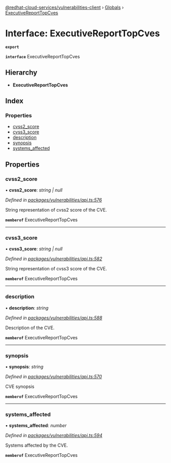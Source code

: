 [@redhat-cloud-services/vulnerabilities-client](../README.md) › [Globals](../globals.md) › [ExecutiveReportTopCves](executivereporttopcves.md)

# Interface: ExecutiveReportTopCves

**`export`** 

**`interface`** ExecutiveReportTopCves

## Hierarchy

* **ExecutiveReportTopCves**

## Index

### Properties

* [cvss2_score](executivereporttopcves.md#cvss2_score)
* [cvss3_score](executivereporttopcves.md#cvss3_score)
* [description](executivereporttopcves.md#description)
* [synopsis](executivereporttopcves.md#synopsis)
* [systems_affected](executivereporttopcves.md#systems_affected)

## Properties

###  cvss2_score

• **cvss2_score**: *string | null*

*Defined in [packages/vulnerabilities/api.ts:576](https://github.com/RedHatInsights/javascript-clients/blob/master/packages/vulnerabilities/api.ts#L576)*

String representation of cvss2 score of the CVE.

**`memberof`** ExecutiveReportTopCves

___

###  cvss3_score

• **cvss3_score**: *string | null*

*Defined in [packages/vulnerabilities/api.ts:582](https://github.com/RedHatInsights/javascript-clients/blob/master/packages/vulnerabilities/api.ts#L582)*

String representation of cvss3 score of the CVE.

**`memberof`** ExecutiveReportTopCves

___

###  description

• **description**: *string*

*Defined in [packages/vulnerabilities/api.ts:588](https://github.com/RedHatInsights/javascript-clients/blob/master/packages/vulnerabilities/api.ts#L588)*

Description of the CVE.

**`memberof`** ExecutiveReportTopCves

___

###  synopsis

• **synopsis**: *string*

*Defined in [packages/vulnerabilities/api.ts:570](https://github.com/RedHatInsights/javascript-clients/blob/master/packages/vulnerabilities/api.ts#L570)*

CVE synopsis

**`memberof`** ExecutiveReportTopCves

___

###  systems_affected

• **systems_affected**: *number*

*Defined in [packages/vulnerabilities/api.ts:594](https://github.com/RedHatInsights/javascript-clients/blob/master/packages/vulnerabilities/api.ts#L594)*

Systems affected by the CVE.

**`memberof`** ExecutiveReportTopCves
